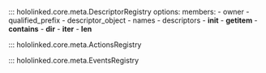

::: hololinked.core.meta.DescriptorRegistry
    options:
        members:
            - owner
            - qualified_prefix
            - descriptor_object
            - names
            - descriptors
            - __init__
            - __getitem__
            - __contains__
            - __dir__
            - __iter__
            - __len__

::: hololinked.core.meta.ActionsRegistry

::: hololinked.core.meta.EventsRegistry

